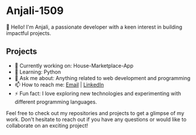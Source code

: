 # Anjali-1509

👋 Hello! I'm Anjali, a passionate developer with a keen interest in building impactful projects.

## Projects

- 🔭 Currently working on: House-Marketplace-App
- 🌱 Learning: Python
- 💬 Ask me about: Anything related to web development and programming
- 📫 How to reach me: [Email](mailto:your-email@example.com) | [LinkedIn](https://www.linkedin.com/in/your-linkedin-profile/)
- ⚡ Fun fact: I love exploring new technologies and experimenting with different programming languages.

Feel free to check out my repositories and projects to get a glimpse of my work. Don't hesitate to reach out if you have any questions or would like to collaborate on an exciting project!
